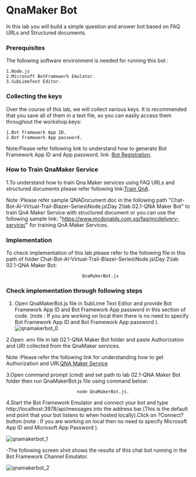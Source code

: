 # QnaMaker Bot

In this lab you will build a simple question and answer bot based on FAQ URLs and Structured documents.

### Prerequisites
The following software environment is needed for running this bot :

```
1.Node.js
2.Microsoft BotFramework Emulator.
3.SubLimeText Editor.
```

### Collecting the keys

Over the course of this lab, we will collect various keys. It is recommended that you save all of them in a text file, so you can easily access them throughout the workshop.keys:
```
1.Bot Framework App ID.
2.Bot Framework App password.
```
Note:Please refer following link to understand how to generate Bot Framework App ID and App password.  link :[Bot Registration](https://docs.microsoft.com/en-us/azure/bot-service/bot-service-quickstart-registration?view=azure-bot-service-3.0).




### How to Train QnaMaker Service

1.To understand how to train Qna Maker services using FAQ URLs and structured documents please refer following link:[Train QnA](https://docs.microsoft.com/en-us/azure/bot-service/bot-service-quickstart-registration?view=azure-bot-service-3.0).

Note :Please refer sample QNADocument.doc in the following path "Chat-Bot-AI-Virtual-Trail-Blazer-Series\Node.js\Day 2\lab 02.1-QNA Maker Bot" to train QnA Maker Service with structured document or you can use the following sample link: "https://www.mcdonalds.com.sg/faq/mcdelivery-service/" for training QnA Maker Services.    

### Implementation

To check implementation of this lab please refer to the following file in this path of folder Chat-Bot-AI-Virtual-Trail-Blazer-Series\Node.js\Day 2\lab 02.1-QNA Maker Bot:

```
                             QnaMakerBot.js
```


### Check implementation through following steps

1. Open QnaMakerBot.js file in SubLime Text Editor and provide Bot Framework App ID and Bot Framework App password in this section of code. (note : If you are working on local then there is no need to specify Bot Framework App ID and Bot Framework App password  ).
![qnamakerbot_0](https://user-images.githubusercontent.com/31923904/39426416-5900fe60-4c9d-11e8-8938-a723776c5dbb.jpg)

2.Open .env file in lab 02.1-QNA Maker Bot folder and paste Authorization and URI collected from the QnaMaker services.

Note :Please refer the following link for understanding how to get Authorization and URI.[QNA Maker Service](https://docs.microsoft.com/en-us/azure/cognitive-services/qnamaker/how-to/publish-knowledge-base)

3.Open command prompt (cmd) and set path to lab 02.1-QNA Maker Bot folder then run QnaMakerBot.js file using command below:

                               node QnaMakerBot.js.

4.Start the Bot Framework Emulator and connect your bot and type http://localhost:3978/api/messages into the address bar.(This is the default end point that your bot listens to when hosted locally).Click on ?Connect? button.(note : If you are working on local then no need to specify Microsoft App ID and Microsoft App Password ).  

![qnamakerbot_1](https://user-images.githubusercontent.com/31923904/39426441-80907d48-4c9d-11e8-8efe-80d2604eeb9a.jpg)

 -The following screen shot shows the results of this chat bot running in the Bot Framework Channel Emulator.

![qnamakerbot_2](https://user-images.githubusercontent.com/31923904/39426460-98205550-4c9d-11e8-85e5-e4e3c14049db.jpg)